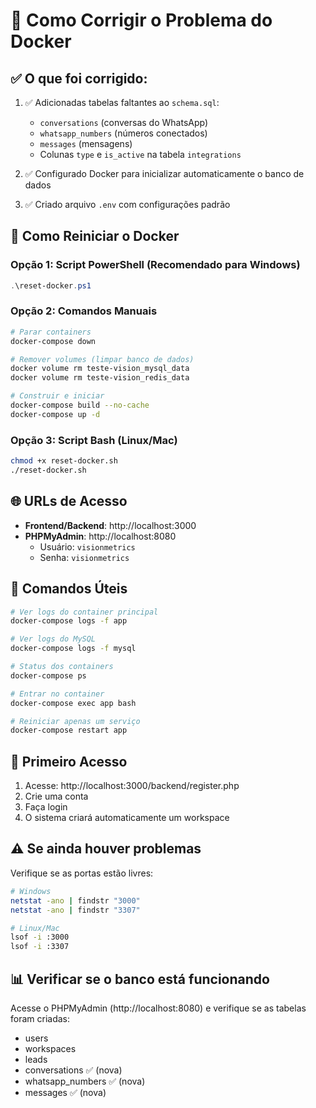 # 🔧 Como Corrigir o Problema do Docker

## ✅ O que foi corrigido:

1. ✅ Adicionadas tabelas faltantes ao `schema.sql`:
   - `conversations` (conversas do WhatsApp)
   - `whatsapp_numbers` (números conectados)
   - `messages` (mensagens)
   - Colunas `type` e `is_active` na tabela `integrations`

2. ✅ Configurado Docker para inicializar automaticamente o banco de dados

3. ✅ Criado arquivo `.env` com configurações padrão

## 🚀 Como Reiniciar o Docker

### Opção 1: Script PowerShell (Recomendado para Windows)
```powershell
.\reset-docker.ps1
```

### Opção 2: Comandos Manuais
```bash
# Parar containers
docker-compose down

# Remover volumes (limpar banco de dados)
docker volume rm teste-vision_mysql_data
docker volume rm teste-vision_redis_data

# Construir e iniciar
docker-compose build --no-cache
docker-compose up -d
```

### Opção 3: Script Bash (Linux/Mac)
```bash
chmod +x reset-docker.sh
./reset-docker.sh
```

## 🌐 URLs de Acesso

- **Frontend/Backend**: http://localhost:3000
- **PHPMyAdmin**: http://localhost:8080
  - Usuário: `visionmetrics`
  - Senha: `visionmetrics`

## 📝 Comandos Úteis

```bash
# Ver logs do container principal
docker-compose logs -f app

# Ver logs do MySQL
docker-compose logs -f mysql

# Status dos containers
docker-compose ps

# Entrar no container
docker-compose exec app bash

# Reiniciar apenas um serviço
docker-compose restart app
```

## 🎯 Primeiro Acesso

1. Acesse: http://localhost:3000/backend/register.php
2. Crie uma conta
3. Faça login
4. O sistema criará automaticamente um workspace

## ⚠️ Se ainda houver problemas

Verifique se as portas estão livres:
```bash
# Windows
netstat -ano | findstr "3000"
netstat -ano | findstr "3307"

# Linux/Mac
lsof -i :3000
lsof -i :3307
```

## 📊 Verificar se o banco está funcionando

Acesse o PHPMyAdmin (http://localhost:8080) e verifique se as tabelas foram criadas:
- users
- workspaces
- leads
- conversations ✅ (nova)
- whatsapp_numbers ✅ (nova)
- messages ✅ (nova)
